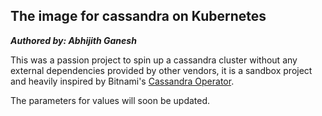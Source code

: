 ## The image for cassandra on Kubernetes

**_Authored by: Abhijith Ganesh_**

This was a passion project to spin up a cassandra cluster without any external dependencies provided by other vendors, it is a 
sandbox project and heavily inspired by Bitnami's [Cassandra Operator](https://github.com/bitnami/charts/tree/master/bitnami/cassandra).

The parameters for values will soon be updated.